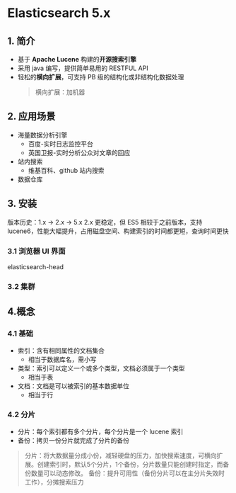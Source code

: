 # Elasticsearch 5.x

## 1. 简介

- 基于 **Apache Lucene** 构建的**开源搜索引擎**
- 采用 java 编写，提供简单易用的 RESTFUL API
- 轻松的**横向扩展**，可支持 PB 级的结构化或非结构化数据处理
  > 横向扩展：加机器

## 2. 应用场景

- 海量数据分析引擎
  - 百度-实时日志监控平台
  - 英国卫报-实时分析公众对文章的回应
- 站内搜索
  - 维基百科、github 站内搜索
- 数据仓库

## 3. 安装

版本历史：1.x -> 2.x -> 5.x
2.x 更稳定，但 ES5 相较于之前版本，支持 lucene6，性能大幅提升，占用磁盘空间、构建索引的时间都更短，查询时间更快

### 3.1 浏览器 UI 界面

elasticsearch-head

### 3.2 集群

## 4.概念

### 4.1 基础

- 索引：含有相同属性的文档集合
  - 相当于数据库名，需小写
- 类型：索引可以定义一个或多个类型，文档必须属于一个类型
  - 相当于表
- 文档：文档是可以被索引的基本数据单位
  - 相当于行

### 4.2 分片

- 分片：每个索引都有多个分片，每个分片是一个 lucene 索引
- 备份：拷贝一份分片就完成了分片的备份

> 分片：将大数据量分成小份，减轻硬盘的压力，加快搜索速度，可横向扩展。创建索引时，默认5个分片，1个备份，分片数量只能创建时指定，而备份数量可以动态修改。
> 备份：提升可用性（备份分片可以在主分片失效时工作），分摊搜索压力
